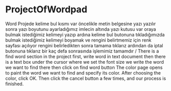 # ProjectOfWordpad
 Word
Projede kelime bul kısmı var öncelikle metin belgesine yazı yazılır sonra yazı boyutunu ayarladığımız imlecin altında yazı kutusu var oraya bulmak istediğimiz kelimeyi
yazıp ardına kelime bul butonuna tıkladığımızda bulmak istediğimiz kelimeyi boyamak ve rengini belirtmemiz için renk sayfası açılıyor
rengini belirledikten sonra tamama tıklarız ardından da iptal butonuna tıklarız bir kaç defa sonrasında işlemimiz tamamdır / There is a find word section in the project
first, write word in text document then there is a text box under the cursor where we set the font size we write the word we want to find there then click on find word button The color page opens to paint the word we want to find and specify its color. After choosing the color, click OK. Then click the cancel button a few times, and our process is finished.

